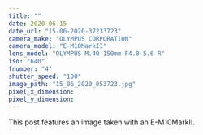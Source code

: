 ```yaml
---
title: ""
date: 2020-06-15
date_url: "15-06-2020-37233723"
camera_make: "OLYMPUS CORPORATION"
camera_model: "E-M10MarkII"
lens_model: "OLYMPUS M.40-150mm F4.0-5.6 R"
iso: "640"
fnumber: "4"
shutter_speed: "100"
image_path: "15_06_2020_053723.jpg"
pixel_x_dimension: 
pixel_y_dimension: 
---
```


This post features an image taken with an E-M10MarkII.